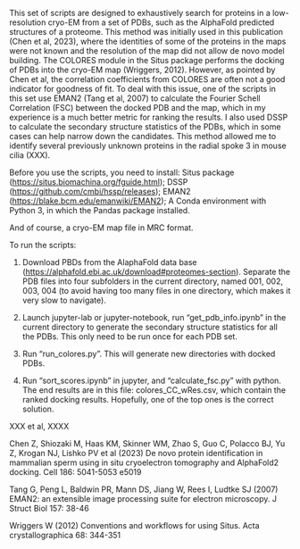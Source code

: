 This set of scripts are designed to exhaustively search for proteins in a low-resolution cryo-EM from a set of PDBs, such as the AlphaFold predicted structures of a proteome. This method was initially used in this publication (Chen et al, 2023), where the identities of some of the proteins in the maps were not known and the resolution of the map did not allow de novo model building. The COLORES module in the Situs package performs the docking of PDBs into the cryo-EM map (Wriggers, 2012). However, as pointed by Chen et al, the correlation coefficients from COLORES are often not a good indicator for goodness of fit. To deal with this issue, one of the scripts in this set use EMAN2 (Tang et al, 2007) to calculate the Fourier Schell Correlation (FSC) between the docked PDB and the map, which in my experience is a much better metric for ranking the results. I also used DSSP to calculate the secondary structure statistics of the PDBs, which in some cases can help narrow down the candidates. This method allowed me to identify several previously unknown proteins in the radial spoke 3 in mouse cilia (XXX).

Before you use the scripts, you need to install: 
Situs package (https://situs.biomachina.org/fguide.html);
DSSP (https://github.com/cmbi/hssp/releases); 
EMAN2 (https://blake.bcm.edu/emanwiki/EMAN2);
A Conda environment with Python 3, in which the Pandas package installed.

And of course, a cryo-EM map file in MRC format.

To run the scripts:
1. Download PBDs from the AlaphaFold data base (https://alphafold.ebi.ac.uk/download#proteomes-section). Separate the PDB files into four subfolders in the current directory, named 001, 002, 003, 004 (to avoid having too many files in one directory, which makes it very slow to navigate).

2. Launch jupyter-lab or jupyter-notebook, run “get_pdb_info.ipynb” in the current directory to generate the secondary structure statistics for all the PDBs. This only need to be run once for each PDB set.

2. Run “run_colores.py”. This will generate new directories with docked PDBs.

3. Run “sort_scores.ipynb” in jupyter, and “calculate_fsc.py” with python. The end results are in this file: colores_CC_wRes.csv, which contain the ranked docking results. Hopefully, one of the top ones is the correct solution.


XXX et al, XXXX

Chen Z, Shiozaki M, Haas KM, Skinner WM, Zhao S, Guo C, Polacco BJ, Yu Z, Krogan NJ, Lishko PV et al (2023) De novo protein identification in mammalian sperm using in situ cryoelectron tomography and AlphaFold2 docking. Cell 186: 5041-5053 e5019

Tang G, Peng L, Baldwin PR, Mann DS, Jiang W, Rees I, Ludtke SJ (2007) EMAN2: an extensible image processing suite for electron microscopy. J Struct Biol 157: 38-46

Wriggers W (2012) Conventions and workflows for using Situs. Acta crystallographica 68: 344-351

